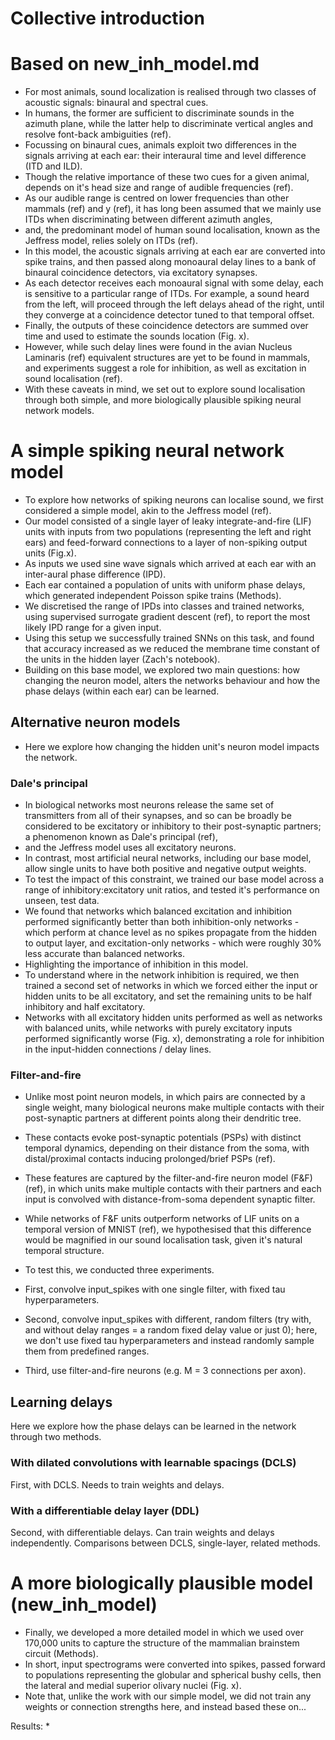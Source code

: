 # Collective introduction 
# Based on new_inh_model.md

* For most animals, sound localization is realised through two classes of acoustic signals: binaural and spectral cues. 
* In humans, the former are sufficient to discriminate sounds in the azimuth plane, while the latter help to discriminate vertical angles and resolve font-back ambiguities (ref). 
* Focussing on binaural cues, animals exploit two differences in the signals arriving at each ear: their interaural time and level difference (ITD and ILD).
* Though the relative importance of these two cues for a given animal, depends on it's head size and range of audible frequencies (ref). 
* As our audible range is centred on lower frequencies than other mammals (ref) and y (ref), it has long been assumed that we mainly use ITDs when discriminating between different azimuth angles, 
* and, the predominant model of human sound localisation, known as the Jeffress model, relies solely on ITDs (ref).
* In this model, the acoustic signals arriving at each ear are converted into spike trains, and then passed along monoaural delay lines to a bank of binaural coincidence detectors, via excitatory synapses.
* As each detector receives each monoaural signal with some delay, each is sensitive to a particular range of ITDs. For example, a sound heard from the left, will proceed through the left delays ahead of the right, until they converge at a coincidence detector tuned to that temporal offset.  
* Finally, the outputs of these coincidence detectors are summed over time and used to estimate the sounds location (Fig. x). 
* However, while such delay lines were found in the avian Nucleus Laminaris (ref) equivalent structures are yet to be found in mammals, and experiments suggest a role for inhibition, as well as excitation in sound localisation (ref).  
* With these caveats in mind, we set out to explore sound localisation through both simple, and more biologically plausible spiking neural network models.  

# A simple spiking neural network model
* To explore how networks of spiking neurons can localise sound, we first considered a simple model, akin to the Jeffress model (ref).
* Our model consisted of a single layer of leaky integrate-and-fire (LIF) units with inputs from two populations (representing the left and right ears) and feed-forward connections to a layer of non-spiking output units (Fig.x).
* As inputs we used sine wave signals which arrived at each ear with an inter-aural phase difference (IPD).
* Each ear contained a population of units with uniform phase delays, which generated independent Poisson spike trains (Methods).
* We discretised the range of IPDs into classes and trained networks, using supervised surrogate gradient descent (ref), to report the most likely IPD range for a given input.
* Using this setup we successfully trained SNNs on this task, and found that accuracy increased as we reduced the membrane time constant of the units in the hidden layer (Zach's notebook).
* Building on this base model, we explored two main questions: how changing the neuron model, alters the networks behaviour and how the phase delays (within each ear) can be learned. 
    
## Alternative neuron models  
* Here we explore how changing the hidden unit's neuron model impacts the network. 

### Dale's principal 
* In biological networks most neurons release the same set of transmitters from all of their synapses, and so can be broadly be considered to be excitatory or inhibitory to their post-synaptic partners; a phenomenon known as Dale's principal (ref), 
* and the Jeffress model uses all excitatory neurons.  
* In contrast, most artificial neural networks, including our base model, allow single units to have both positive and negative output weights.
* To test the impact of this constraint, we trained our base model across a range of inhibitory:excitatory unit ratios, and tested it's performance on unseen, test data. 
* We found that networks which balanced excitation and inhibition performed significantly better than both inhibition-only networks - which perform at chance level as no spikes propagate from the hidden to output layer, and excitation-only networks - which were roughly 30% less accurate than balanced networks. 
* Highlighting the importance of inhibition in this model.  
* To understand where in the network inhibition is required, we then trained a second set of networks in which we forced either the input or hidden units to be all excitatory, and set the remaining units to be half inhibitory and half excitatory.
* Networks with all excitatory hidden units performed as well as networks with balanced units, while networks with purely excitatory inputs performed significantly worse (Fig. x), demonstrating a role for inhibition in the input-hidden connections / delay lines.    

### Filter-and-fire 
* Unlike most point neuron models, in which pairs are connected by a single weight, many biological neurons make multiple contacts with their post-synaptic partners at different points along their dendritic tree.
* These contacts evoke post-synaptic potentials (PSPs) with distinct temporal dynamics, depending on their distance from the soma, with distal/proximal contacts inducing prolonged/brief PSPs (ref).
* These features are captured by the filter-and-fire neuron model (F&F) (ref), in which units make multiple contacts with their partners and each input is convolved with distance-from-soma dependent synaptic filter.  
* While networks of F&F units outperform networks of LIF units on a temporal version of MNIST (ref), we hypothesised that this difference would be magnified in our sound localisation task, given it's natural temporal structure. 

* To test this, we conducted three experiments. 
* First, convolve input_spikes with one single filter, with fixed tau hyperparameters. 
* Second, convolve input_spikes with different, random filters (try with, and without delay ranges = a random fixed delay value or just 0); here, we don't use fixed tau hyperparameters and instead randomly sample them from predefined ranges.
* Third, use filter-and-fire neurons (e.g. M = 3 connections per axon). 

## Learning delays 
Here we explore how the phase delays can be learned in the network through two methods. 

### With dilated convolutions with learnable spacings (DCLS)
First, with DCLS. Needs to train weights and delays. 

### With a differentiable delay layer (DDL)
Second, with differentiable delays. Can train weights and delays independently. 
Comparisons between DCLS, single-layer, related methods. 

# A more biologically plausible model (new_inh_model)
* Finally, we developed a more detailed model in which we used over 170,000 units to capture the structure of the mammalian brainstem circuit (Methods).
* In short, input spectrograms were converted into spikes, passed forward to populations representing the globular and spherical bushy cells, then the lateral and medial superior olivary nuclei (Fig. x). 
* Note that, unlike the work with our simple model, we did not train any weights or connection strengths here, and instead based these on...

Results: 
* 

